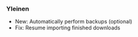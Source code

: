 ### Yleinen
- New: Automatically perform backups (optional)
- Fix: Resume importing finished downloads
